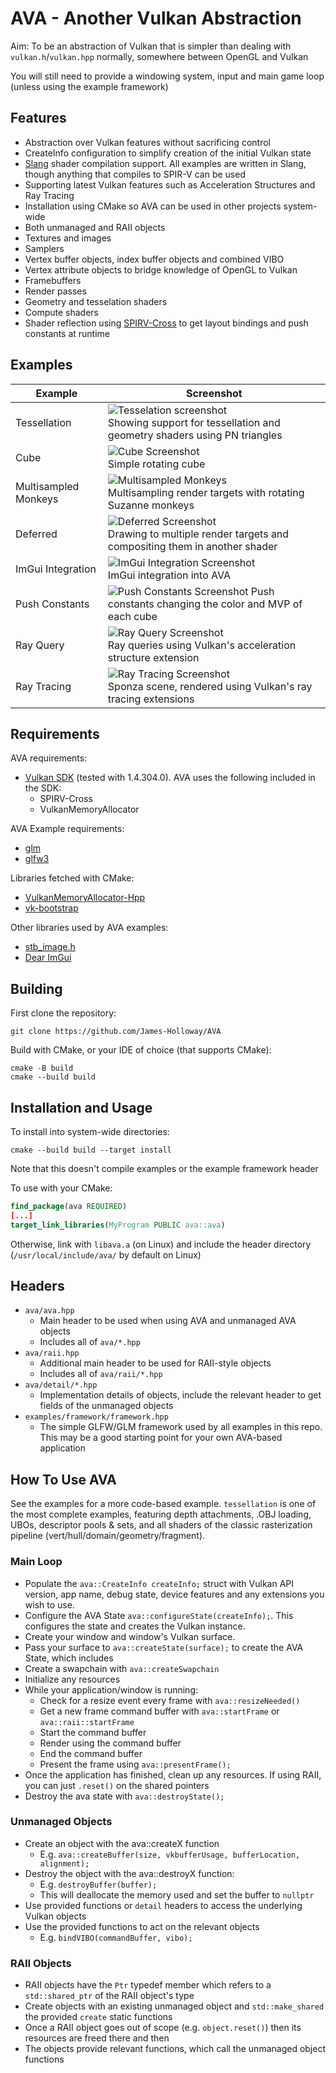 # AVA - Another Vulkan Abstraction

Aim: To be an abstraction of Vulkan that is simpler than dealing with `vulkan.h`/`vulkan.hpp` normally, somewhere between OpenGL and Vulkan

You will still need to provide a windowing system, input and main game loop (unless using the example framework)

## Features

* Abstraction over Vulkan features without sacrificing control
* CreateInfo configuration to simplify creation of the initial Vulkan state
* [Slang](https://shader-slang.com/) shader compilation support. All examples are written in Slang, though anything that compiles to SPIR-V can be used
* Supporting latest Vulkan features such as Acceleration Structures and Ray Tracing
* Installation using CMake so AVA can be used in other projects system-wide
* Both unmanaged and RAII objects
* Textures and images
* Samplers
* Vertex buffer objects, index buffer objects and combined VIBO
* Vertex attribute objects to bridge knowledge of OpenGL to Vulkan
* Framebuffers
* Render passes
* Geometry and tesselation shaders
* Compute shaders
* Shader reflection using [SPIRV-Cross](https://github.com/KhronosGroup/SPIRV-Cross) to get layout bindings and push constants at runtime

## Examples

| Example              | Screenshot                                                                                                                             |
|----------------------|----------------------------------------------------------------------------------------------------------------------------------------|
| Tessellation         | ![Tesselation screenshot](screenshots/tessellation.png) <br/> Showing support for tessellation and geometry shaders using PN triangles |
| Cube                 | ![Cube Screenshot](screenshots/cube.png) <br/> Simple rotating cube                                                                    |
| Multisampled Monkeys | ![Multisampled Monkeys](screenshots/multisampled-monkeys.png) <br/> Multisampling render targets with rotating Suzanne monkeys         |
| Deferred             | ![Deferred Screenshot](screenshots/deferred.png) <br/> Drawing to multiple render targets and compositing them in another shader       |
| ImGui Integration    | ![ImGui Integration Screenshot](screenshots/imgui-integration.png) <br/> ImGui integration into AVA                                    |
| Push Constants       | ![Push Constants Screenshot](screenshots/pushconstants.png) Push constants changing the color and MVP of each cube                     |
| Ray Query            | ![Ray Query Screenshot](screenshots/rayquery.png) <br/> Ray queries using Vulkan's acceleration structure extension                    |
| Ray Tracing          | ![Ray Tracing Screenshot](screenshots/raytracing.png) <br/> Sponza scene, rendered using Vulkan's ray tracing extensions               | 

## Requirements

AVA requirements:

* [Vulkan SDK](https://www.lunarg.com/vulkan-sdk/) (tested with 1.4.304.0). AVA uses the following included in the SDK:
  * SPIRV-Cross
  * VulkanMemoryAllocator

AVA Example requirements:

* [glm](https://github.com/g-truc/glm)
* [glfw3](https://www.glfw.org/)

Libraries fetched with CMake:

* [VulkanMemoryAllocator-Hpp](https://github.com/YaaZ/VulkanMemoryAllocator-Hpp)
* [vk-bootstrap](https://github.com/charles-lunarg/vk-bootstrap)

Other libraries used by AVA examples:

* [stb_image.h](https://github.com/nothings/stb)
* [Dear ImGui](https://github.com/ocornut/imgui)

## Building

First clone the repository:

```shell
git clone https://github.com/James-Holloway/AVA
```

Build with CMake, or your IDE of choice (that supports CMake):

```shell
cmake -B build
cmake --build build
```

## Installation and Usage

To install into system-wide directories:

```shell
cmake --build build --target install
```

Note that this doesn't compile examples or the example framework header

To use with your CMake:

```cmake
find_package(ava REQUIRED)
[...]
target_link_libraries(MyProgram PUBLIC ava::ava)
```

Otherwise, link with `libava.a` (on Linux) and include the header directory (`/usr/local/include/ava/` by default on Linux)

## Headers

* `ava/ava.hpp`
    * Main header to be used when using AVA and unmanaged AVA objects
    * Includes all of `ava/*.hpp`
* `ava/raii.hpp`
    * Additional main header to be used for RAII-style objects
    * Includes all of `ava/raii/*.hpp`
* `ava/detail/*.hpp`
    * Implementation details of objects, include the relevant header to get fields of the unmanaged objects
* `examples/framework/framework.hpp`
    * The simple GLFW/GLM framework used by all examples in this repo. This may be a good starting point for your own AVA-based application

## How To Use AVA

See the examples for a more code-based example. `tessellation` is one of the most complete examples, featuring depth attachments, .OBJ loading, UBOs, descriptor pools & sets, and all shaders of the classic rasterization pipeline (vert/hull/domain/geometry/fragment).

### Main Loop

* Populate the `ava::CreateInfo createInfo;` struct with Vulkan API version, app name, debug state, device features and any extensions you wish to use.
* Configure the AVA State `ava::configureState(createInfo);`. This configures the state and creates the Vulkan instance.
* Create your window and window's Vulkan surface.
* Pass your surface to `ava::createState(surface);` to create the AVA State, which includes
* Create a swapchain with `ava::createSwapchain`
* Initialize any resources
* While your application/window is running:
    * Check for a resize event every frame with `ava::resizeNeeded()`
    * Get a new frame command buffer with `ava::startFrame` or `ava::raii::startFrame`
    * Start the command buffer
    * Render using the command buffer
    * End the command buffer
    * Present the frame using `ava::presentFrame();`
* Once the application has finished, clean up any resources. If using RAII, you can just `.reset()` on the shared pointers
* Destroy the ava state with `ava::destroyState();`

### Unmanaged Objects

* Create an object with the ava::createX function
    * E.g. `ava::createBuffer(size, vkbufferUsage, bufferLocation, alignment);`
* Destroy the object with the ava::destroyX function:
    * E.g. `destroyBuffer(buffer);`
    * This will deallocate the memory used and set the buffer to `nullptr`
* Use provided functions or `detail` headers to access the underlying Vulkan objects
* Use the provided functions to act on the relevant objects
    * E.g. `bindVIBO(commandBuffer, vibo);`

### RAII Objects

* RAII objects have the `Ptr` typedef member which refers to a `std::shared_ptr` of the RAII object's type
* Create objects with an existing unmanaged object and `std::make_shared` the provided `create` static functions
* Once a RAII object goes out of scope (e.g. `object.reset()`) then its resources are freed there and then
* The objects provide relevant functions, which call the unmanaged object functions
